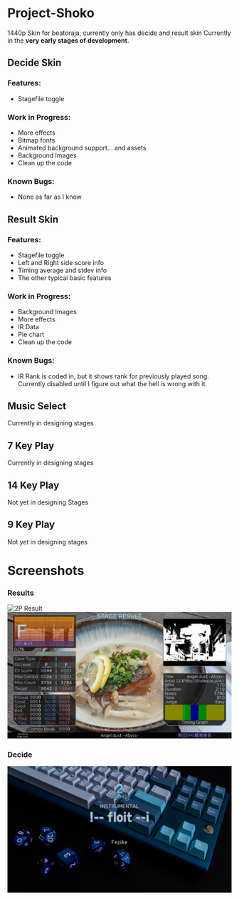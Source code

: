 # Project-Shoko
1440p Skin for beatoraja, currently only has decide and result skin
Currently in the **very early stages of development**.

## Decide Skin
### Features:
* Stagefile toggle

### Work in Progress:
* More effects
* Bitmap fonts
* Animated background support... and assets
* Background Images
* Clean up the code

### Known Bugs:
* None as far as I know

## Result Skin
### Features:
* Stagefile toggle
* Left and Right side score info
* Timing average and stdev info
* The other typical basic features

### Work in Progress:
* Background Images
* More effects
* IR Data
* Pie chart
* Clean up the code

### Known Bugs:
* IR Rank is coded in, but it shows rank for previously played song. Currently disabled until I figure out what the hell is wrong with it.

## Music Select 
Currently in designing stages

## 7 Key Play
Currently in designing stages

## 14 Key Play
Not yet in designing Stages

## 9 Key Play
Not yet in designing stages

# Screenshots
### Results
![2P Result](/screenshots/Result2P.png?raw=true)
![1P Result](/screenshots/Result1P.png?raw=true)
### Decide
![Decide](/screenshots/Decide.png?raw=true)
